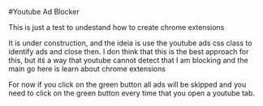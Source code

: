 #Youtube Ad Blocker

This is just a test to undestand how to create chrome extensions

It is under construction, and the ideia is use the youtube ads css class to identify ads and close then.
I don think that this is the best approach for this, but itś a way that youtube cannot detect that I am blocking and the main go here is learn about chrome extensions 

For now if you click on the green button all ads will be skipped and you need to click on the green button every time that you open a youtube tab. 